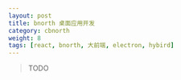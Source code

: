 ```yaml
---
layout: post
title: bnorth 桌面应用开发
category: cbnorth
weight: 8
tags: [react, bnorth, 大前端, electron, hybird]
---
```


> TODO